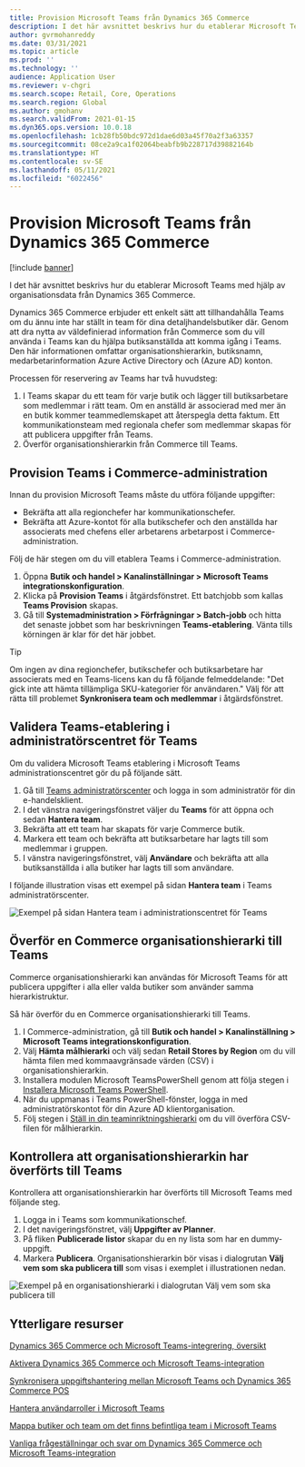 ```yaml
---
title: Provision Microsoft Teams från Dynamics 365 Commerce
description: I det här avsnittet beskrivs hur du etablerar Microsoft Teams med hjälp av organisationsdata från Dynamics 365 Commerce.
author: gvrmohanreddy
ms.date: 03/31/2021
ms.topic: article
ms.prod: ''
ms.technology: ''
audience: Application User
ms.reviewer: v-chgri
ms.search.scope: Retail, Core, Operations
ms.search.region: Global
ms.author: gmohanv
ms.search.validFrom: 2021-01-15
ms.dyn365.ops.version: 10.0.18
ms.openlocfilehash: 1cb28fb50bdc972d1dae6d03a45f70a2f3a63357
ms.sourcegitcommit: 08ce2a9ca1f02064beabfb9b228717d39882164b
ms.translationtype: HT
ms.contentlocale: sv-SE
ms.lasthandoff: 05/11/2021
ms.locfileid: "6022456"
---
```

# <a name="provision-microsoft-teams-from-dynamics-365-commerce"></a>Provision Microsoft Teams från Dynamics 365 Commerce

[!include [banner](includes/banner.md)]

I det här avsnittet beskrivs hur du etablerar Microsoft Teams med hjälp av organisationsdata från Dynamics 365 Commerce.

Dynamics 365 Commerce erbjuder ett enkelt sätt att tillhandahålla Teams om du ännu inte har ställt in team för dina detaljhandelsbutiker där. Genom att dra nytta av väldefinierad information från Commerce som du vill använda i Teams kan du hjälpa butiksanställda att komma igång i Teams. Den här informationen omfattar organisationshierarkin, butiksnamn, medarbetarinformation Azure Active Directory och (Azure AD) konton. 

Processen för reservering av Teams har två huvudsteg:

1. I Teams skapar du ett team för varje butik och lägger till butiksarbetare som medlemmar i rätt team. Om en anställd är associerad med mer än en butik kommer teammedlemskapet att återspegla detta faktum. Ett kommunikationsteam med regionala chefer som medlemmar skapas för att publicera uppgifter från Teams.
1. Överför organisationshierarkin från Commerce till Teams.

## <a name="provision-teams-in-commerce-headquarters"></a>Provision Teams i Commerce-administration

Innan du provision Microsoft Teams måste du utföra följande uppgifter:

- Bekräfta att alla regionchefer har kommunikationschefer.
- Bekräfta att Azure-kontot för alla butikschefer och den anställda har associerats med chefens eller arbetarens arbetarpost i Commerce-administration.

Följ de här stegen om du vill etablera Teams i Commerce-administration.

1. Öppna **Butik och handel \> Kanalinställningar \> Microsoft Teams integrationskonfiguration**.
1. Klicka på **Provision Teams** i åtgärdsfönstret. Ett batchjobb som kallas **Teams Provision** skapas.
1. Gå till **Systemadministration \> Förfrågningar \> Batch-jobb** och hitta det senaste jobbet som har beskrivningen **Teams-etablering**. Vänta tills körningen är klar för det här jobbet.

> [!TIP]
> Om ingen av dina regionchefer, butikschefer och butiksarbetare har associerats med en Teams-licens kan du få följande felmeddelande: "Det gick inte att hämta tillämpliga SKU-kategorier för användaren." Välj för att rätta till problemet **Synkronisera team och medlemmar** i åtgärdsfönstret.

<!-- ![Dynamics 365 Commerce - Teams integration configuration](media/D365-Commerce-Microsoft-Teams-Configuration_with_disclaimer.png)-->

## <a name="validate-teams-provisioning-in-the-teams-admin-center"></a>Validera Teams-etablering i administratörscentret för Teams

Om du validera Microsoft Teams etablering i Microsoft Teams administrationscentret gör du på följande sätt.
    
1. Gå till [Teams administratörscenter](https://admin.teams.microsoft.com/) och logga in som administratör för din e-handelsklient.
1. I det vänstra navigeringsfönstret väljer du **Teams** för att öppna och sedan **Hantera team**.
1. Bekräfta att ett team har skapats för varje Commerce butik.
1. Markera ett team och bekräfta att butiksarbetare har lagts till som medlemmar i gruppen.
1. I vänstra navigeringsfönstret, välj **Användare** och bekräfta att alla butiksanställda i alla butiker har lagts till som användare.

I följande illustration visas ett exempel på sidan **Hantera team** i Teams administratörscenter.

![Exempel på sidan Hantera team i administrationscentret för Teams](media/Teams-FLW-Admin-Teams.png)

## <a name="upload-a-commerce-organizational-hierarchy-to-teams"></a>Överför en Commerce organisationshierarki till Teams
    
Commerce organisationshierarki kan användas för Microsoft Teams för att publicera uppgifter i alla eller valda butiker som använder samma hierarkistruktur.

Så här överför du en Commerce organisationshierarki till Teams.
    
1. I Commerce-administration, gå till **Butik och handel \> Kanalinställning \> Microsoft Teams integrationskonfiguration**.
1. Välj **Hämta målhierarki** och välj sedan **Retail Stores by Region** om du vill hämta filen med kommaavgränsade värden (CSV) i organisationshierarkin.
1. Installera modulen Microsoft TeamsPowerShell genom att följa stegen i [Installera Microsoft Teams PowerShell](/microsoftteams/teams-powershell-install).
1. När du uppmanas i Teams PowerShell-fönster, logga in med administratörskontot för din Azure AD klientorganisation.
1. Följ stegen i [Ställ in din teaminriktningshierarki](/microsoftteams/set-up-your-team-hierarchy) om du vill överföra CSV-filen för målhierarkin.

## <a name="verify-that-the-organizational-hierarchy-was-uploaded-to-teams"></a>Kontrollera att organisationshierarkin har överförts till Teams

Kontrollera att organisationshierarkin har överförts till Microsoft Teams med följande steg.

1. Logga in i Teams som kommunikationschef.
1. I det navigeringsfönstret, välj **Uppgifter av Planner**.
1. På fliken **Publicerade listor** skapar du en ny lista som har en dummy-uppgift.
1. Markera **Publicera**. Organisationshierarkin bör visas i dialogrutan **Välj vem som ska publicera till** som visas i exemplet i illustrationen nedan.

![Exempel på en organisationshierarki i dialogrutan Välj vem som ska publicera till](media/Microsoft-teams-verify-org-hierarchy.png)

## <a name="additional-resources"></a>Ytterligare resurser

[Dynamics 365 Commerce och Microsoft Teams-integrering, översikt](commerce-teams-integration.md)

[Aktivera Dynamics 365 Commerce och Microsoft Teams-integration](enable-teams-integration.md)

[Synkronisera uppgiftshantering mellan Microsoft Teams och Dynamics 365 Commerce POS](synchronize-tasks-teams-pos.md)

[Hantera användarroller i Microsoft Teams](manage-user-roles-teams.md)

[Mappa butiker och team om det finns befintliga team i Microsoft Teams](map-stores-existing-teams.md)

[Vanliga frågeställningar och svar om Dynamics 365 Commerce och Microsoft Teams-integration](teams-integration-faq.md)